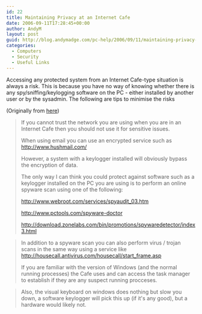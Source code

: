 ```yaml
---
id: 22
title: Maintaining Privacy at an Internet Cafe
date: 2006-09-11T17:28:45+00:00
author: AndyM
layout: post
guid: http://blog.andymadge.com/pc-help/2006/09/11/maintaining-privacy-at-an-internet-cafe/
categories:
  - Computers
  - Security
  - Useful Links
---
```

Accessing any protected system from an Internet Cafe-type situation is always a risk. This is because you have no way of knowing whether there is any spy/sniffing/keylogging software on the PC - either installed by another user or by the sysadmin. The following are tips to minimise the risks

<!--more-->

(Originally from [here](http://www.experts-exchange.com/Security/Win_Security/Q_21496483.html))

> If you cannot trust the network you are using when you are in an Internet Cafe then you should not use it for sensitive issues.
> 
> When using email you can use an encrypted service such as <a rel="nofollow" target="_blank" onclick="return openNew(this.href);" href="http://www.hushmail.com/">http://www.hushmail.com/</a>
> 
> However, a system with a keylogger installed will obviously bypass the encryption of data.
> 
> The only way I can think you could protect against software such as a keylogger installed on the PC you are using is to perform an online spyware scan using one of the following:
> 
> <a rel="nofollow" target="_blank" onclick="return openNew(this.href);" href="http://www.webroot.com/services/spyaudit_03.htm">http://www.webroot.com/services/spyaudit_03.htm</a>
> 
> <a rel="nofollow" target="_blank" onclick="return openNew(this.href);" href="http://www.pctools.com/spyware-doctor">http://www.pctools.com/spyware-doctor</a>
> 
> <a rel="nofollow" target="_blank" onclick="return openNew(this.href);" href="http://download.zonelabs.com/bin/promotions/spywaredetector/index3.html">http://download.zonelabs.com/bin/promotions/spywaredetector/index3.html</a>

> In addition to a spyware scan you can also perform virus / trojan scans in the same way using a service like <a rel="nofollow" target="_blank" onclick="return openNew(this.href);" href="http://housecall.antivirus.com/housecall/start_frame.asp">http://housecall.antivirus.com/housecall/start_frame.asp</a>
> 
> If you are familiar with the version of Windows (and the normal running processes) the Cafe uses and can access the task manager to establish if they are any suspect running procceses.

> Also, the visual keyboard on windows does nothing but slow you down, a software keylogger will pick this up (if it's any good), but a hardware would likely not.